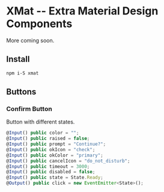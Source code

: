 # XMat -- Extra Material Design Components

More coming soon.

## Install

```bash
npm i-S xmat
```

## Buttons

### Confirm Button

Button with different states.

```ts
@Input() public color = "";
@Input() public raised = false;
@Input() public prompt = "Continue?";
@Input() public okIcon = "check";
@Input() public okColor = "primary";
@Input() public cancelIcon = "do_not_disturb";
@Input() public timeout = 3000;
@Input() public disabled = false;
@Input() public state = State.Ready;
@Output() public click = new EventEmitter<State>();
```

